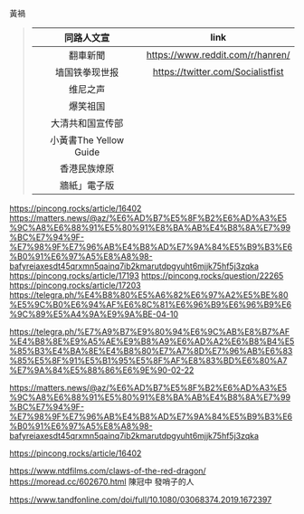 黃禍
> |同路人文宣|link|
> |:-:|:-:|
> |翻車新聞|https://www.reddit.com/r/hanren/|
> |墙国铁拳现世报|https://twitter.com/Socialistfist|
> |维尼之声||
> |爆笑祖国||
> |大清共和国宣传部||
> |小黃書The Yellow Guide||
> |香港民族燎原|
> |牆紙」電子版|

https://pincong.rocks/article/16402
https://matters.news/@az/%E6%AD%B7%E5%8F%B2%E6%AD%A3%E5%9C%A8%E6%88%91%E5%80%91%E8%BA%AB%E4%B8%8A%E7%99%BC%E7%94%9F-%E7%98%9F%E7%96%AB%E4%B8%AD%E7%9A%84%E5%B9%B3%E6%B0%91%E6%97%A5%E8%A8%98-bafyreiaxesdt45qrxmn5qainq7ib2kmarutdpgyuht6mjjk75hf5j3zqka
https://pincong.rocks/article/17193
https://pincong.rocks/question/22265
https://pincong.rocks/article/17203
https://telegra.ph/%E4%B8%80%E5%A6%82%E6%97%A2%E5%BE%80%E5%9C%B0%E6%94%AF%E6%8C%81%E6%96%B9%E6%96%B9%E6%9C%89%E5%A4%9A%E9%9A%BE-04-10

https://telegra.ph/%E7%A9%B7%E9%80%94%E6%9C%AB%E8%B7%AF%E4%B8%8E%E9%A5%AE%E9%B8%A9%E6%AD%A2%E6%B8%B4%E5%85%B3%E4%BA%8E%E4%B8%80%E7%A7%8D%E7%96%AB%E6%83%85%E5%8F%91%E5%B1%95%E5%8F%AF%E8%83%BD%E6%80%A7%E7%9A%84%E5%88%86%E6%9E%90-02-22

https://matters.news/@az/%E6%AD%B7%E5%8F%B2%E6%AD%A3%E5%9C%A8%E6%88%91%E5%80%91%E8%BA%AB%E4%B8%8A%E7%99%BC%E7%94%9F-%E7%98%9F%E7%96%AB%E4%B8%AD%E7%9A%84%E5%B9%B3%E6%B0%91%E6%97%A5%E8%A8%98-bafyreiaxesdt45qrxmn5qainq7ib2kmarutdpgyuht6mjjk75hf5j3zqka

https://pincong.rocks/article/16402

https://www.ntdfilms.com/claws-of-the-red-dragon/
https://moread.cc/602670.html
陳冠中
發哨子的人

https://www.tandfonline.com/doi/full/10.1080/03068374.2019.1672397
